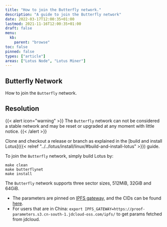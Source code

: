 ```yaml
---
title: "How to join the Butterfly network."
description: "A guide to join the Butterfly network"
date: 2022-03-17T12:00:35+01:00
lastmod: 2021-11-16T12:00:35+01:00
draft: false
menu:
  kb:
    parent: "browse"
toc: false
pinned: false
types: ["article"]
areas: ["Lotus Node", "Lotus Miner"]
---
```


## Butterfly Network

How to join the `Butterfly` network.

## Resolution

{{< alert icon="warning" >}}
The `Butterfly` network can not be considered a stable network and may be reset or upgraded at any moment with little notice.
{{< /alert >}}

Clone and checkout a release or branch as explained in the [build and install Lotus]({{< relref "../../lotus/install/linux/#build-and-install-lotus" >}}) guide.

To join the `Butterfly` network, simply build Lotus by:
```shell
make clean
make butterflynet
make install
```

The `Butterfly` network supports three sector sizes, 512MiB, 32GiB and 64GiB.

- The parameters are pinned on [IPFS gateway](https://proofs.filecoin.io/ipfs/), and the CIDs can be found [here](https://github.com/filecoin-project/lotus/blob/edd3486d2cf53b960382e9cda6671e647844aa41/build/proof-params/parameters.json).
- For users that are in China: `export IPFS_GATEWAY=https://proof-parameters.s3.cn-south-1.jdcloud-oss.com/ipfs/` to get params fetched from jdcloud.